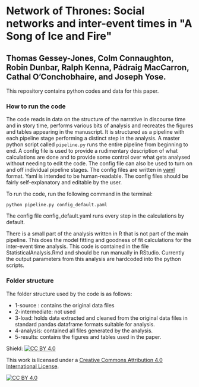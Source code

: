 # Network of Thrones: Social networks and inter-event times in "A Song of Ice and Fire"

## Thomas Gessey-Jones, Colm Connaughton, Robin Dunbar, Ralph Kenna, Pádraig MacCarron, Cathal O’Conchobhaire, and Joseph Yose.

This repository contains python codes and data for this paper.


### How to run the code

The code reads in data on the structure of the narrative in discourse time and in story time, performs various bits of analysis and recreates the figures and tables appearing in the manuscript.
It is structured as a pipeline with each pipeline stage performing
a distinct step in the analysis.
A master python script called `pipeline.py` runs the entire pipeline from beginning to end.
A config file is used to provide a rudimentary description of what calculations are done and to provide some control over what gets analysed without needing to edit the code.
The config file can also be used to turn on and off individual
pipeline stages.
The config files are written in [yaml](https://kapeli.com/cheat_sheets/YAML.docset/Contents/Resources/Documents/index) format.
Yaml is intended to be human-readable.
The config files should be fairly self-explanatory and editable by the user.

To run the code, run the following command in the terminal:

    python pipeline.py config_default.yaml

The config file config_default.yaml runs every step in the calculations by default.

There is a small part of the analysis written in R that is not part of the main pipeline.
This does the model fitting and goodness of fit calculations for the inter-event
time analysis. This code is contained in the file StatisticalAnalysis.Rmd and should
be run manually in RStudio. Currently the output parameters from this analysis are
hardcoded into the python scripts.

 ### Folder structure

 The folder structure used by the code is as follows:

 * 1-source : contains the original data files
 * 2-intermediate: not used
 * 3-load: holds data extracted and cleaned from the original data files in
 standard pandas dataframe formats suitable for analysis.
 * 4-analysis: contained all files generated by the analysis.
 * 5-results: contains the figures and tables used in the paper.

 Shield: [![CC BY 4.0][cc-by-shield]][cc-by]

This work is licensed under a
[Creative Commons Attribution 4.0 International License][cc-by].

[![CC BY 4.0][cc-by-image]][cc-by]

[cc-by]: http://creativecommons.org/licenses/by/4.0/
[cc-by-image]: https://i.creativecommons.org/l/by/4.0/88x31.png
[cc-by-shield]: https://img.shields.io/badge/License-CC%20BY%204.0-lightgrey.svg
